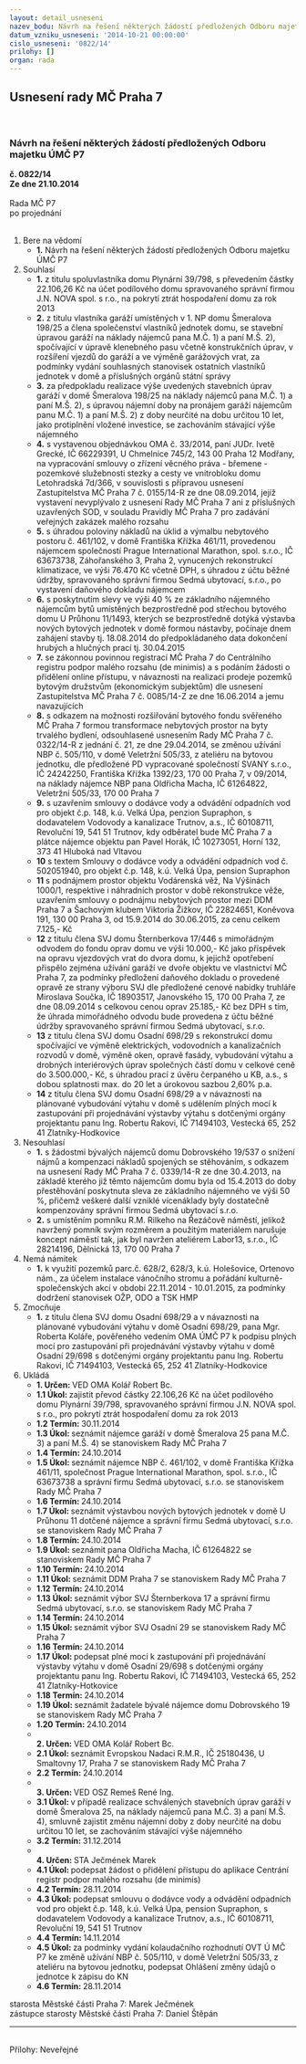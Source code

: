 ```yaml
---
layout: detail_usneseni
nazev_bodu: Návrh na řešení některých žádostí předložených Odboru majetku ÚMČ P7
datum_vzniku_usneseni: '2014-10-21 00:00:00'
cislo_usneseni: '0822/14'
prilohy: []
organ: rada
---
```

<div id="ucUsn_pList" class="usn">
	<span><h2>Usnesení rady MČ Praha 7 </h2>
<br></span><div class="standBody">
<span><h3>Návrh na řešení některých žádostí předložených Odboru majetku ÚMČ P7</h3></span><div class="center">
		<strong>č. 0822/14</strong><br>
	</div>
<div class="center">
		<strong>Ze dne 21.10.2014</strong><br><br>
	</div>Rada MČ P7<br> po projednání<br><br><ol>
<li>Bere na vědomí<ul><li>
<strong>1.</strong> Návrh na řešení některých žádostí předložených Odboru majetku ÚMČ P7</li></ul>
</li>
<li>Souhlasí<ul>
<li>
<strong>1.</strong> z titulu spoluvlastníka domu Plynární 39/798, s převedením částky 22.106,26 Kč na účet podílového domu spravovaného správní firmou J.N. NOVA spol. s r.o., na pokrytí ztrát hospodaření domu za rok 2013</li>
<li>
<strong>2.</strong> z titulu vlastníka garáží umístěných v 1. NP domu Šmeralova 198/25 a člena společenství vlastníků jednotek domu, se stavební úpravou garáží na náklady nájemců pana M.Č. 1) a paní M.Š. 2), spočívající v úpravě klenebného pasu včetně konstrukčních úprav, v rozšíření vjezdů do garáží a ve výměně garážových vrat, za podmínky vydání souhlasných stanovisek ostatních vlastníků jednotek v domě a příslušných orgánů státní správy</li>
<li>
<strong>3.</strong> za předpokladu realizace výše uvedených stavebních úprav garáží v domě Šmeralova 198/25 na náklady nájemců pana M.Č. 1) a paní M.Š. 2), s úpravou nájemní doby na pronájem garáží nájemcům panu M.Č. 1) a paní M.Š. 2) z doby neurčité na dobu určitou 10 let, jako protiplnění vložené investice, se zachováním stávající výše nájemného</li>
<li>
<strong>4.</strong> s vystavenou objednávkou OMA č. 33/2014, paní JUDr. Ivetě Grecké, IČ 66229391, U Chmelnice 745/2, 143 00 Praha 12 Modřany, na vypracování smlouvy o zřízení věcného práva - břemene - pozemkové služebnosti stezky a cesty ve vnitrobloku domu Letohradská 7d/366, v souvislosti s přípravou usnesení Zastupitelstva MČ Praha 7 č. 0155/14-R ze dne 08.09.2014, jejíž vystavení nevyplývalo z usnesení Rady MČ Praha 7 ani z příslušných uzavřených SOD, v souladu Pravidly MČ Praha 7 pro zadávání veřejných zakázek malého rozsahu</li>
<li>
<strong>5.</strong> s úhradou poloviny nákladů na úklid a výmalbu nebytového postoru č. 461/102, v domě Františka Křížka 461/11, provedenou nájemcem společností Prague International Marathon, spol. s.r.o., IČ 63673738, Záhořanského 3, Praha 2, vynucených rekonstrukcí klimatizace, ve výši 76.470 Kč včetně DPH, s úhradou z účtu běžné údržby, spravovaného správní firmou Sedmá ubytovací, s.r.o., po vystavení daňového dokladu nájemcem</li>
<li>
<strong>6.</strong> s poskytnutím slevy ve výši 40 % ze základního nájemného nájemcům bytů umístěných bezprostředně pod střechou bytového domu U Průhonu 11/1493, kterých se bezprostředně dotýká výstavba nových bytových jednotek v domě formou nástavby, počínaje dnem zahájení stavby tj. 18.08.2014 do předpokládaného data dokončení hrubých a hlučných prací tj. 30.04.2015</li>
<li>
<strong>7.</strong> se zákonnou povinnou registrací MČ Praha 7 do Centrálního registru podpor malého rozsahu (de minimis) a s podáním žádosti o přidělení online přístupu, v návaznosti na realizaci prodeje pozemků bytovým družstvům (ekonomickým subjektům) dle usnesení Zastupitelstva MČ Praha 7 č. 0085/14-Z ze dne 16.06.2014 a jemu navazujících</li>
<li>
<strong>8.</strong> s odkazem na možnosti rozšiřování bytového fondu svěřeného MČ Praha 7 formou transformace nebytových prostor na byty trvalého bydlení, odsouhlasené usnesením Rady MČ Praha 7 č. 0322/14-R z jednání č. 21, ze dne 29.04.2014,  se změnou užívání NBP č. 505/110, v domě Veletržní 505/33, z ateliéru na bytovou jednotku, dle předložené PD vypracované společností SVANY s.r.o., IČ 24242250, Františka Křížka 1392/23, 170 00 Praha 7, v 09/2014, na náklady nájemce NBP pana Oldřicha Macha, IČ 61264822, Veletržní 505/33, 170 00 Praha 7</li>
<li>
<strong>9.</strong> s uzavřením smlouvy o dodávce vody a odvádění odpadních vod pro objekt č.p. 148, k.ú. Velká Úpa, penzion Supraphon, s dodavatelem Vodovody a kanalizace Trutnov, a.s., IČ 60108711, Revoluční 19, 541 51 Trutnov, kdy odběratel bude MČ Praha 7 a plátce nájemce objektu pan Pavel Horák, IČ 10273051, Horní 132, 373 41 Hluboká nad Vltavou</li>
<li>
<strong>10</strong> s textem Smlouvy o dodávce vody a odvádění odpadních vod č. 502051940, pro objekt č.p. 148, k.ú. Velká Úpa, pension Supraphon</li>
<li>
<strong>11</strong> s podnájmem prostor objektu Vodárenská věž, Na Výšinách 1000/1, respektive i náhradních prostor v době rekonstrukce věže, uzavřením smlouvy o podnájmu nebytových prostor mezi DDM Praha 7 a Šachovým klubem Viktoria Žižkov, IČ 22824651, Koněvova 191, 130 00 Praha 3, od 15.9.2014 do 30.06.2015, za cenu celkem 7.125,- Kč</li>
<li>
<strong>12</strong> z titulu člena SVJ domu Šternberkova 17/446 s mimořádným odvodem do fondu oprav domu ve výši 10.000,- Kč jako příspěvek na opravu vjezdových vrat do dvora domu, k jejichž opotřebení přispělo zejména užívání garáží ve dvoře objektu ve vlastnictví MČ Praha 7, za podmínky předložení daňového dokladu o provedené opravě ze strany výboru SVJ dle předložené cenové nabídky truhláře Miroslava Součka, IČ 18903517, Janovského 15, 170 00 Praha 7, ze dne 08.09.2014 s celkovou cenou oprav 25.185,- Kč bez DPH s tím, že úhrada mimořádného odvodu bude provedena z účtu běžné údržby spravovaného správní firmou Sedmá ubytovací, s.r.o.</li>
<li>
<strong>13</strong> z titulu člena SVJ domu Osadní 698/29 s rekonstrukcí domu spočívající ve výměně elektrických, vodovodních a kanalizačních rozvodů v domě, výměně oken, opravě fasády, vybudování výtahu a drobných interiérových úprav společných částí domu v celkové ceně do 3.500.000,- Kč, s úhradou prací z úvěru čerpaného u KB, a.s., s dobou splatnosti max. do 20 let a úrokovou sazbou 2,60% p.a. </li>
<li>
<strong>14</strong> z titulu člena SVJ domu Osadní 698/29 a v návaznosti na plánované vybudování výtahu v domě s udělením plných mocí k zastupování při projednávání výstavby výtahu s dotčenými orgány projektantu panu Ing. Robertu Rakovi, IČ 71494103, Vestecká 65, 252 41 Zlatníky-Hodkovice</li>
</ul>
</li>
<li>Nesouhlasí<ul>
<li>
<strong>1.</strong> s žádostmi bývalých nájemců domu Dobrovského 19/537 o snížení nájmů a kompenzaci nákladů spojených se stěhováním, s odkazem na usnesení Rady MČ Praha 7 č. 0339/14-R ze dne 30.4.2013, na základě kterého již těmto nájemcům domu byla od 15.4.2013 do doby přestěhování poskytnuta sleva ze základního nájemného ve výši 50 %, přičemž veškeré další vzniklé vícenáklady byly dostatečně kompenzovány správní firmou Sedmá ubytovací s.r.o.</li>
<li>
<strong>2.</strong> s umístěním pomníku R.M. Rilkeho na Řezáčově náměstí, jelikož navržený pomník svým rozměrem a použitým materiálem narušuje koncept náměstí tak, jak byl navržen ateliérem Labor13, s.r.o., IČ 28214196, Dělnická 13, 170 00 Praha 7</li>
</ul>
</li>
<li>Nemá námitek<ul><li>
<strong>1.</strong> k využití pozemků parc.č. 628/2, 628/3, k.ú. Holešovice, Ortenovo nám., za účelem instalace vánočního stromu a pořádání kulturně-společenských akcí v období 22.11.2014 - 10.01.2015, za podmínky dodržení stanovisek OŽP, ODO a TSK HMP</li></ul>
</li>
<li>Zmocňuje<ul><li>
<strong>1.</strong> z titulu člena SVJ domu Osadní 698/29 a v návaznosti na plánované vybudování výtahu v domě Osadní 698/29,  pana Mgr. Roberta Koláře, pověřeného vedením OMA ÚMČ P7 k podpisu plných mocí pro zastupování při projednávání výstavby výtahu v domě Osadní 29/698 s dotčenými orgány projektantu panu Ing. Robertu Rakovi, IČ 71494103, Vestecká 65, 252 41 Zlatníky-Hodkovice</li></ul>
</li>
<li>Ukládá<ul>
<li>
<strong>1. Určen: </strong>VED OMA Kolář Robert Bc.</li>
<li>
<strong>1.1 Úkol: </strong>zajistit převod částky 22.106,26 Kč na účet podílového domu Plynární 39/798, spravovaného správní firmou J.N. NOVA spol. s r.o., pro pokrytí ztrát hospodaření domu za rok 2013</li>
<li>
<strong>1.2 Termín: </strong>30.11.2014</li>
<li>
<strong>1.3 Úkol: </strong>seznámit nájemce garáží v domě Šmeralova 25 pana M.Č. 3) a paní M.Š. 4) se stanoviskem Rady MČ Praha 7</li>
<li>
<strong>1.4 Termín: </strong>24.10.2014</li>
<li>
<strong>1.5 Úkol: </strong>seznámit nájemce NBP č. 461/102, v domě Františka Křížka 461/11, společnost Prague International Marathon, spol. s.r.o., IČ 63673738 a správní firmu Sedmá ubytovací, s.r.o. se stanoviskem Rady MČ Praha 7</li>
<li>
<strong>1.6 Termín: </strong>24.10.2014</li>
<li>
<strong>1.7 Úkol: </strong>seznámit výstavbou nových bytových jednotek v domě U Průhonu 11 dotčené nájemce a správní firmu Sedmá ubytovací, s.r.o. se stanoviskem Rady MČ Praha 7</li>
<li>
<strong>1.8 Termín: </strong>24.10.2014</li>
<li>
<strong>1.9 Úkol: </strong>seznámit pana Oldřicha Macha, IČ 61264822 se stanoviskem Rady MČ Praha 7</li>
<li>
<strong>1.10 Termín: </strong>24.10.2014</li>
<li>
<strong>1.11 Úkol: </strong>seznámit DDM Praha 7 se stanoviskem Rady MČ Praha 7</li>
<li>
<strong>1.12 Termín: </strong>24.10.2014</li>
<li>
<strong>1.13 Úkol: </strong>seznámit výbor SVJ Šternberkova 17 a správní firmu Sedmá ubytovací, s.r.o. se stanoviskem Rady MČ Praha 7</li>
<li>
<strong>1.14 Termín: </strong>24.10.2014</li>
<li>
<strong>1.15 Úkol: </strong>seznámit výbor SVJ Osadní 29 se stanoviskem Rady MČ Praha 7</li>
<li>
<strong>1.16 Termín: </strong>24.10.2014</li>
<li>
<strong>1.17 Úkol: </strong>podepsat plné moci k zastupování při projednávání výstavby výtahu v domě Osadní 29/698 s dotčenými orgány  projektantu panu Ing. Robertu Rakovi, IČ 71494103, Vestecká 65, 252 41 Zlatníky-Hotkovice</li>
<li>
<strong>1.18 Termín: </strong>24.10.2014</li>
<li>
<strong>1.19 Úkol: </strong>seznámit žadatele bývalé nájemce domu Dobrovského 19 se stanoviskem Rady MČ Praha 7</li>
<li>
<strong>1.20 Termín: </strong>24.10.2014</li>
<li>
<strong><br>2. Určen: </strong>VED OMA Kolář Robert Bc.</li>
<li>
<strong>2.1 Úkol: </strong>seznámit Evropskou Nadaci R.M.R., IČ 25180436, U Smaltovny 17, Praha 7 se stanoviskem Rady MČ Praha 7</li>
<li>
<strong>2.2 Termín: </strong>24.10.2014</li>
<li>
<strong><br>3. Určen: </strong>VED OSZ Remeš René Ing.</li>
<li>
<strong>3.1 Úkol: </strong>v případě realizace schválených stavebních úprav garáží v domě Šmeralova 25, na náklady nájemců pana M.Č. 3) a paní M.Š. 4), smluvně zajistit změnu nájemní doby z doby neurčité na dobu určitou 10 let, se zachováním stávající výše nájemného</li>
<li>
<strong>3.2 Termín: </strong>31.12.2014</li>
<li>
<strong><br>4. Určen: </strong>STA Ječmének Marek</li>
<li>
<strong>4.1 Úkol: </strong>podepsat žádost o přidělení přístupu do aplikace Centrání registr podpor malého rozsahu (de minimis)</li>
<li>
<strong>4.2 Termín: </strong>28.11.2014</li>
<li>
<strong>4.3 Úkol: </strong>podepsat smlouvu o dodávce vody a odvádění odpadních vod pro objekt č.p. 148, k.ú. Velká Úpa, pension Supraphon, s dodavatelem Vodovody a kanalizace Trutnov, a.s., IČ 60108711, Revoluční 19, 541 51 Trutnov</li>
<li>
<strong>4.4 Termín: </strong>14.11.2014</li>
<li>
<strong>4.5 Úkol: </strong>za podmínky vydání kolaudačního rozhodnutí OVT Ú MČ P7 ke změně užívání NBP č. 505/110, v domě Veletržní 505/33, z ateliéru na bytovou jednotku, podepsat Ohlášení změny údajů o jednotce k zápisu do KN</li>
<li>
<strong>4.6 Termín: </strong>28.11.2014</li>
</ul>
</li>
</ol>starosta Městské části Praha 7: Marek Ječmének<br>zástupce starosty Městské části Praha 7: Daniel Štěpán <hr>
<br>Přílohy: Neveřejné</div>
</div>